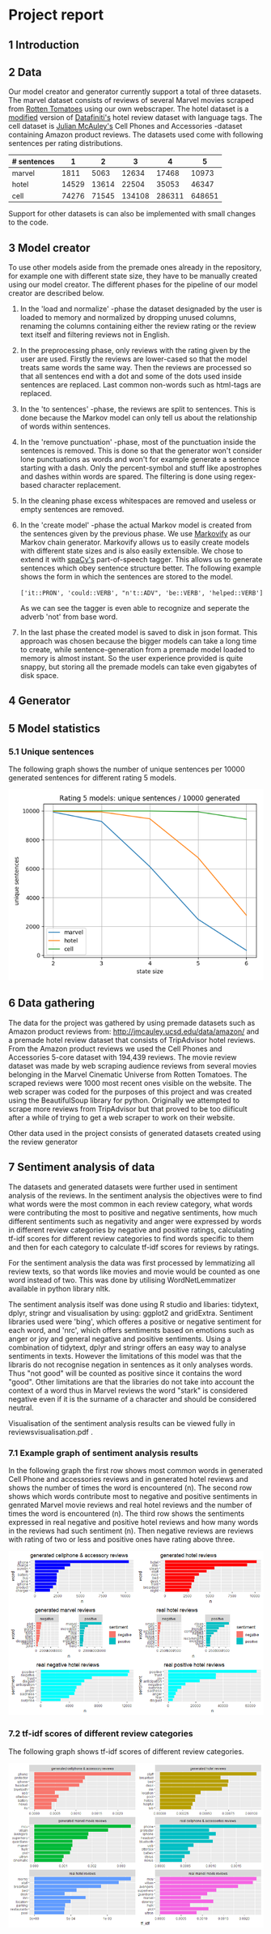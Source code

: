 # Project report

## 1 Introduction

## 2 Data
Our model creator and generator currently support a total of three datasets. The marvel dataset consists of reviews of several Marvel movies scraped from [Rotten Tomatoes](https://www.rottentomatoes.com/) using our own webscraper. The hotel dataset is a [modified](https://data.world/jenka13all/lara-hotel-reviews/workspace/file?filename=7282_with_textcat_languagetags.csv) version of [Datafiniti's](https://data.world/datafiniti/hotel-reviews) hotel review dataset with language tags. The cell dataset is [Julian McAuley's](http://jmcauley.ucsd.edu/data/amazon/) Cell Phones and Accessories -dataset containing Amazon product reviews. The datasets used come with following sentences per rating distributions.

\# sentences| 1 | 2 | 3 | 4 | 5
--- | --- | --- | --- | --- | ---
marvel | 1811 | 5063 | 12634 | 17468 | 10973
hotel | 14529 | 13614 | 22504 | 35053 | 46347
cell | 74276 | 71545 | 134108 | 286311 | 648651

Support for other datasets is can also be implemented with small changes to the code.

## 3 Model creator
To use other models aside from the premade ones already in the repository, for example one with different state size, they have to be manually created using our model creator. The different phases for the pipeline of our model creator are described below.
1. In the 'load and normalize' -phase the dataset designaded by the user is loaded to memory and normalized by dropping unused columns, renaming the columns containing either the review rating or the review text itself and filtering reviews not in English.
1. In the preprocessing phase, only reviews with the rating given by the user are used. Firstly the reviews are lower-cased so that the model treats same words the same way. Then the reviews are processed so that all sentences end with a dot and some of the dots used inside sentences are replaced. Last common non-words such as html-tags are replaced.
1. In the 'to sentences' -phase, the reviews are split to sentences. This is done because the Markov model can only tell us about the relationship of words within sentences.
1. In the 'remove punctuation' -phase, most of the punctuation inside the sentences is removed. This is done so that the generator won't consider lone punctuations as words and won't for example generate a sentence starting with a dash. Only the percent-symbol and stuff like apostrophes and dashes within words are spared. The filtering is done using regex-based character replacement.
1. In the cleaning phase excess whitespaces are removed and useless or empty sentences are removed.
1. In the 'create model' -phase the actual Markov model is created from the sentences given by the previous phase. We use [Markovify](https://github.com/jsvine/markovify) as our Markov chain generator. Markovify allows us to easily create models with different state sizes and is also easily extensible. We chose to extend it with [spaCy's](https://github.com/explosion/spaCy) part-of-speech tagger. This allows us to generate sentences which obey sentence structure better. The following example shows the form in which the sentences are stored to the model.

    ```['it::PRON', 'could::VERB', "n't::ADV", 'be::VERB', 'helped::VERB']```
    
    As we can see the tagger is even able to recognize and seperate the adverb 'not' from base word. 
1. In the last phase the created model is saved to disk in json format. This approach was chosen because the bigger models can take a long time to create, while sentence-generation from a premade model loaded to memory is almost instant. So the user experience provided is quite snappy, but storing all the premade models can take even gigabytes of disk space.

## 4 Generator

## 5 Model statistics

### 5.1 Unique sentences
The following graph shows the number of unique sentences per 10000 generated sentences for different rating 5 models.

![Unique sentences](rating_5_unique.png)

## 6 Data gathering

The data for the project was gathered by using premade datasets such as Amazon product reviews from:
http://jmcauley.ucsd.edu/data/amazon/ and a premade hotel review dataset that consists of TripAdvisor hotel reviews. From the Amazon 
product reviews we used the Cell Phones and Accessories 5-core dataset with 194,439 reviews. 
The movie review dataset was made by web scraping audience reviews from several movies belonging in the Marvel Cinematic Universe from 
Rotten Tomatoes. The scraped reviews were 1000 most recent ones visible on the website. The web scraper was coded for the purposes of this project
and was created using the BeautifulSoup library for python. Originally we attempted to scrape more reviews from TripAdvisor but that proved to
be too diificult after a while of trying to get a web scraper to work on their website.

Other data used in the project consists of generated datasets created using the review generator

## 7 Sentiment analysis of data

The datasets and generated datasets were further used in sentiment analysis of the reviews. In the sentiment analysis the objectives were to find
what words were the most common in each review category, what words were contributing the most to positive and negative sentiments, how much different
sentiments such as negativity and anger were expressed by words in different review categories by negative and positive ratings, calculating tf-idf 
scores for different review categories to find words specific to them and then for each category to calculate tf-idf scores for reviews by ratings.

For the sentiment analysis the data was first processed by lemmatizing all review texts, so that words like movies and movie would be counted as one word
instead of two. This was done by utilising WordNetLemmatizer available in python library nltk. 

The sentiment analysis itself was done using R studio and libaries: tidytext, dplyr, stringr and visualisation by using: ggplot2 and gridExtra. Sentiment 
libraries used were 'bing', which offeres a positive or negative sentiment for each word, and 'nrc', which offers sentiments based on emotions such as anger or joy and
general negative and positive sentiments. Using a combination of tidytext, dplyr and stringr offers an easy way to analyse sentiments in texts.
However the limitations of this model was that the libraris do not recognise negation in sentences as it only analyses words. Thus "not good" will be counted
as positive since it contains the word "good". Other limitations are that the libraries do not take into account the context of a word thus in Marvel reviews
the word "stark" is considered negative even if it is the surname of a character and should be considered neutral.

Visualisation of the sentiment analysis results can be viewed fully in reviewsvisualisation.pdf .

### 7.1 Example graph of sentiment analysis results

In the following graph the first row shows most common words in generated Cell Phone and accessories reviews and in generated hotel reviews and shows the number of times the word is encountered (n). 
The second row shows which words contribute most to negative and positive sentiments in genrated Marvel movie reviews and real hotel reviews and the number of times the word is encountered (n).
The third row shows the sentiments expressed in real negative and positive hotel reviews and how many words in the reviews had such sentiment (n). Then negative reviews are reviews with rating of two or less and positive ones have rating 
above three. 

![Sentiment analysis results](sentimentanalysisvisualisationexample.png)

### 7.2 tf-idf scores of different review categories

The following graph shows tf-idf scores of different review categories.

![tf-idf reviews](tfidfreviews.png)